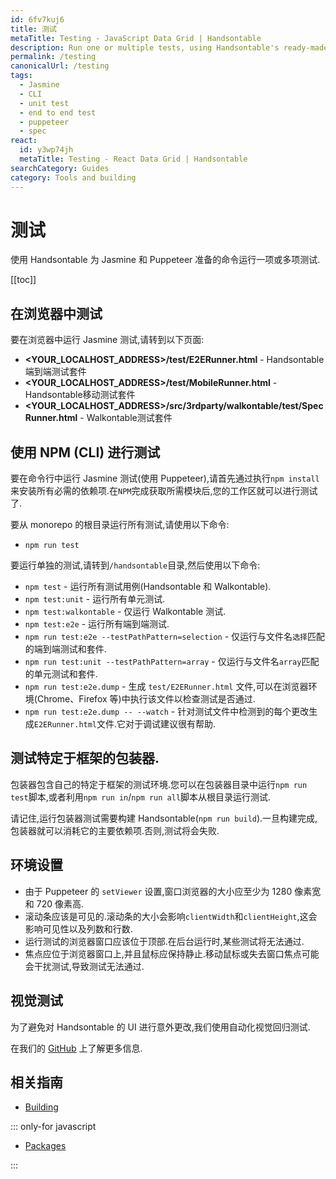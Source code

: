 ```yaml
---
id: 6fv7kuj6
title: 测试
metaTitle: Testing - JavaScript Data Grid | Handsontable
description: Run one or multiple tests, using Handsontable's ready-made commands for Jasmine and Puppeteer.
permalink: /testing
canonicalUrl: /testing
tags:
  - Jasmine
  - CLI
  - unit test
  - end to end test
  - puppeteer
  - spec
react:
  id: y3wp74jh
  metaTitle: Testing - React Data Grid | Handsontable
searchCategory: Guides
category: Tools and building
---
```


# 测试

使用 Handsontable 为 Jasmine 和 Puppeteer 准备的命令运行一项或多项测试.

[[toc]]

## 在浏览器中测试

要在浏览器中运行 Jasmine 测试,请转到以下页面:

- **<YOUR\_LOCALHOST\_ADDRESS>/test/E2ERunner.html** - Handsontable端到端测试套件
- **<YOUR\_LOCALHOST\_ADDRESS>/test/MobileRunner.html** - Handsontable移动测试套件
- **<YOUR\_LOCALHOST\_ADDRESS>/src/3rdparty/walkontable/test/SpecRunner.html** - Walkontable测试套件

## 使用 NPM (CLI) 进行测试

要在命令行中运行 Jasmine 测试(使用 Puppeteer),请首先通过执行`npm install`来安装所有必需的依赖项.在`NPM`完成获取所需模块后,您的工作区就可以进行测试了.

要从 monorepo 的根目录运行所有测试,请使用以下命令:
- `npm run test`

要运行单独的测试,请转到`/handsontable`目录,然后使用以下命令:
- `npm test` - 运行所有测试用例(Handsontable 和 Walkontable).
- `npm test:unit` - 运行所有单元测试.
- `npm test:walkontable` - 仅运行 Walkontable 测试.
- `npm test:e2e` - 运行所有端到端测试.
- `npm run test:e2e --testPathPattern=selection` - 仅运行与文件名`选择`匹配的端到端测试和套件.
- `npm run test:unit --testPathPattern=array` - 仅运行与文件名`array`匹配的单元测试和套件.
- `npm run test:e2e.dump` - 生成 `test/E2ERunner.html` 文件,可以在浏览器环境(Chrome、Firefox 等)中执行该文件以检查测试是否通过.
- `npm run test:e2e.dump -- --watch` - 针对测试文件中检测到的每个更改生成`E2ERunner.html`文件.它对于调试建议很有帮助.

## 测试特定于框架的包装器.

包装器包含自己的特定于框架的测试环境.您可以在包装器目录中运行`npm run test`脚本,或者利用`npm run in`/`npm run all`脚本从根目录运行测试.

请记住,运行包装器测试需要构建 Handsontable(`npm run build`).一旦构建完成,包装器就可以消耗它的主要依赖项.否则,测试将会失败.

## 环境设置

- 由于 Puppeteer 的 `setViewer` 设置,窗口浏览器的大小应至少为 1280 像素宽和 720 像素高.
- 滚动条应该是可见的.滚动条的大小会影响`clientWidth`和`clientHeight`,这会影响可见性以及列数和行数.
- 运行测试的浏览器窗口应该位于顶部.在后台运行时,某些测试将无法通过.
- 焦点应位于浏览器窗口上,并且鼠标应保持静止.移动鼠标或失去窗口焦点可能会干扰测试,导致测试无法通过.

## 视觉测试

为了避免对 Handsontable 的 UI 进行意外更改,我们使用自动化视觉回归测试.

在我们的 [GitHub](https://github.com/handsontable/handsontable/blob/develop/visual-tests/README.md) 上了解更多信息.

## 相关指南

<div class="boxes-list gray">

- [Building](@/guides/tools-and-building/custom-builds/custom-builds.md)

::: only-for javascript

- [Packages](@/guides/tools-and-building/packages/packages.md)

:::

</div>
